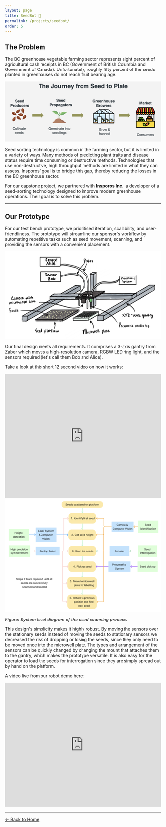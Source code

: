```yaml
---
layout: page
title: SeedBot 🌱
permalink: /projects/seedbot/
order: 5
---
```


## The Problem

The BC greenhouse vegetable farming sector represents eight percent of agricultural cash receipts in BC (Government of British Columbia and Government of Canada). Unfortunately, roughly fifty percent of the seeds planted in greenhouses do not reach fruit bearing age.

<div class="project-hero-image">
  <img src="/assets/img/projects/traffibot/seed_1.png" alt="Journey from seed to plate" class="project-image">
</div>

Seed sorting technology is common in the farming sector, but it is limited in a variety of ways. Many methods of predicting plant traits and disease status require time consuming or destructive methods. Technologies that use non-destructive, high throughput methods are limited in what they can assess. Insporos' goal is to bridge this gap, thereby reducing the losses in the BC greenhouse sector.

For our capstone project, we partnered with **Insporos Inc.**, a developer of a seed-sorting technology designed to improve modern greenhouse operations. Their goal is to solve this problem.

---

## Our Prototype

For our test bench prototype, we prioritised iteration, scalability, and user-friendliness. The prototype will streamline our sponsor's workflow by automating repetitive tasks such as seed movement, scanning, and providing the sensors with a convenient placement.

<div class="project-hero-image">
  <img src="/assets/img/projects/traffibot/seed_2.png" alt="Seedbot Prototype" class="project-image">
</div>

Our final design meets all requirements. It comprises a 3-axis gantry from Zaber which moves a high-resolution camera, RGBW LED ring light, and the sensors required (let's call them Bob and Alice).

Take a look at this short 12 second video on how it works:

<div class="project-video">
  <iframe 
    width="100%" 
    height="400" 
    src="https://www.youtube.com/embed/UorzVzRqjPw" 
    title="Seedbot Operational Plan" 
    frameborder="0" 
    allow="accelerometer; autoplay; clipboard-write; encrypted-media; gyroscope; picture-in-picture" 
    allowfullscreen>
  </iframe>
</div>

<div class="project-hero-image">
  <img src="/assets/img/projects/traffibot/seed_3.png" alt="System level diagram of the seed scanning process" class="project-image">
  <p><em>Figure: System level diagram of the seed scanning process.</em></p>
</div>

This design's simplicity makes it highly robust. By moving the sensors over the stationary seeds instead of moving the seeds to stationary sensors we decreased the risk of dropping or losing the seeds, since they only need to be moved once into the microwell plate. The types and arrangement of the sensors can be quickly changed by changing the mount that attaches them to the gantry, which makes the prototype versatile. It is also easy for the operator to load the seeds for interrogation since they are simply spread out by hand on the platform.

A video live from our robot demo here:

<div class="project-video">
  <iframe 
    width="100%" 
    height="400" 
    src="https://www.youtube.com/embed/oVhCLcLitak" 
    title="Seedbot Working Robot Demo" 
    frameborder="0" 
    allow="accelerometer; autoplay; clipboard-write; encrypted-media; gyroscope; picture-in-picture" 
    allowfullscreen>
  </iframe>
</div>

---

<a href="/" class="back-link">← Back to Home</a> 